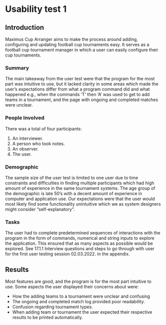 # Usability test 1 

## Introduction
Maximus Cup Arranger aims to make the process around adding, configuring and updating
football cup tournaments easy. It serves as a football cup tournament manager in which a user
can easily configure their cup tournaments.
### Summary
The main takeaway from the user test were that the program for the most part was intuitive to
use, but it lacked clarity in some areas which made the user’s expectations differ from what a
program command did and what happened e.g., when the commands ‘T’ then ‘A’ was used to
get to add teams in a tournament, and the page with ongoing and completed matches were
unclear.
### People Involved
There was a total of four participants:
1. An interviewer.
2. A person who took notes.
3. An observer.
4. The user.

### Demographic
The sample size of the user test is limited to one user due to time constraints and difficulties in
finding multiple participants which had high amount of experience in the same tournament
systems. The age group of the demographic is late 50’s with a decent amount of experience in
computer and application use. Our expectations were that the user would most likely find some
functionality unintuitive which we as system designers might consider “self-explanatory”.
### Tasks
The user had to complete predetermined sequences of interactions with the program in the form
of commands, numerical and string inputs to explore the application. This ensured that as many
aspects as possible would be explored. See 17.1.1 Interview questions and steps to go through
with user for the first user testing session 02.03.2022. in the appendix.

## Results
Most features are good, and the program is for the most part intuitive to use. Some aspects the
user displayed their concerns about were:
- How the adding teams to a tournament were unclear and confusing
- The ongoing and completed match log provided poor readability.
- Confusion regarding tournament types.
- When adding team or tournament the user expected their respective results to be printed
automatically.